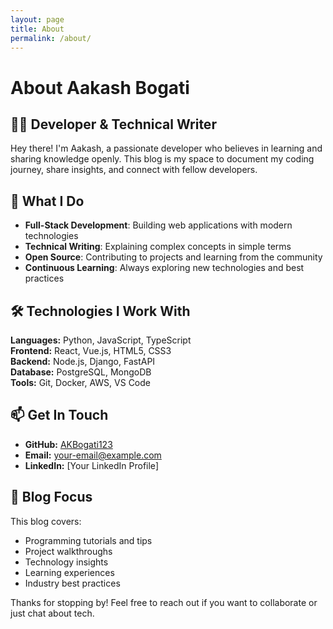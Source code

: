 ```yaml
---
layout: page
title: About
permalink: /about/
---
```


# About Aakash Bogati

## 👨‍💻 Developer & Technical Writer

Hey there! I'm Aakash, a passionate developer who believes in learning and sharing knowledge openly. This blog is my space to document my coding journey, share insights, and connect with fellow developers.

## 🚀 What I Do

- **Full-Stack Development**: Building web applications with modern technologies
- **Technical Writing**: Explaining complex concepts in simple terms
- **Open Source**: Contributing to projects and learning from the community
- **Continuous Learning**: Always exploring new technologies and best practices

## 🛠️ Technologies I Work With

**Languages:** Python, JavaScript, TypeScript  
**Frontend:** React, Vue.js, HTML5, CSS3  
**Backend:** Node.js, Django, FastAPI  
**Database:** PostgreSQL, MongoDB  
**Tools:** Git, Docker, AWS, VS Code  

## 📫 Get In Touch

- **GitHub:** [AKBogati123](https://github.com/AKBogati123)
- **Email:** your-email@example.com
- **LinkedIn:** [Your LinkedIn Profile]

## 🎯 Blog Focus

This blog covers:
- Programming tutorials and tips
- Project walkthroughs
- Technology insights
- Learning experiences
- Industry best practices

Thanks for stopping by! Feel free to reach out if you want to collaborate or just chat about tech.

